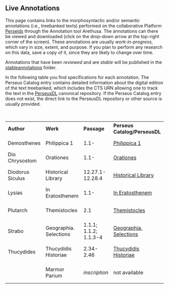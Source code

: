 ## Live Annotations

This page contains links to the morphosyntactic and/or semantic annotations (i.e., treebanked texts) performed on the collaborative Platform <a href="http://sosol.perseids.org/sosol/" target="_blank">Perseids</a> through the Annotation tool Arethusa. The annotations can there be viewed and downloaded (click on the drop-down arrow at the top-right corner of the screen). These annotations are usually *work-in-progress*, which vary in size, extent, and purpose. If you plan to perform any research on this data, save a copy of it, since they are likely to change over time. 

Annotations that have been *reviewed* and are *stable* will be published in the <a href="https://github.com/PerseusDL/treebank_data/tree/master/AGDT2/corpus/stableannotations" target="_blank">stableannotations</a> folder.

In the following table you find specifications for each annotation. The Perseus Catalog entry contains detailed information about the digital edition of the text treebanked, which includes the CTS URN allowing one to track the text in the <a href="https://github.com/PerseusDL/canonical/tree/master/CTS_XML_TEI/perseus" target="_blank">PerseusDL</a> canonical repository. If the Perseus Catalog entry does not exist, the direct link to the PerseusDL repository or other source is usually provided.

<br/>



<table>
<tr>
<td><b>Author</b></td>
<td><b>Work</b></td>
<td><b>Passage</b></td>
<td><b>Perseus Catalog/PerseusDL</b></td>
<td><b>Annotator</b></td>
<td><b>Annotation</b></td>
<td><b>Notes</b></td>
</tr>
<tr>
<td>Demosthenes</td>
<td>Philippica 1</td>
<td>1.1-</td>
<td><a href="http://catalog.perseus.org/catalog/urn:cts:greekLit:tlg0014.tlg004.perseus-grc1" target="_blank">Philippica 1</a></td>
<td>Eleni Bozia</td>
<td><a href="http://www.perseids.org/tools/arethusa/app/#/perseids?chunk=1&doc=9534" target="_blank">1.1-</a></td>
<td></td>
</tr>
<tr>
<td>Dio Chrysostom</td>
<td>Orationes</td>
<td>1.1-</td>
<td><a href="http://catalog.perseus.org/catalog/urn:cts:greekLit:tlg0612.tlg001.opp-grc1" target="_blank">Orationes</a></td>
<td>Eleni Bozia</td>
<td><a href="http://www.perseids.org/tools/arethusa/app/#/perseids?chunk=1&doc=9592" target="_blank">Oratio 25</a></td>
<td></td>
</tr>
<tr>
<td>Diodorus Siculus</td>
<td>Historical Library</td>
<td>12.27.1-12.28.4</td>
<td><a href="http://catalog.perseus.org/catalog/urn:cts:greekLit:tlg0060.tlg001.perseus-grc3" target="_blank">Historical Library</a></td>
<td>Marcel Merniz</td>
<td><a href="http://www.perseids.org/tools/arethusa/app/#/perseids?chunk=1&doc=9817" target="_blank">12.27.1-12.28.4</a></td>
<td>Morphosyntactic and semantic annotation</td>
</tr>
<tr>
<td>Lysias</td>
<td>In Eratosthenem</td>
<td>1.1-</td>
<td><a href="http://catalog.perseus.org/catalog/urn:cts:greekLit:tlg0540.tlg012.perseus-grc1" target="_blank">In Eratosthenem</a></td>
<td>Eleni Bozia</td>
<td><a href="http://www.perseids.org/tools/arethusa/app/#/perseids?chunk=1&doc=8611" target="_blank">1.1-</a></td>
<td></td>
</tr>
<tr>
<td>Plutarch</td>
<td>Themistocles</td>
<td>2.1</td>
<td><a href="https://github.com/PerseusDL/canonical/blob/master/CTS_XML_TEI/perseus/greekLit/tlg0007/tlg010/tlg0007.tlg010.perseus-grc1.xml" target="_blank">Themistocles</a></td>
<td>Marcel Merniz</td>
<td><a href="http://www.perseids.org/tools/arethusa/app/#/perseids?chunk=1&doc=10314" target="_blank">2.1</a></td>
<td>Morphosyntactic and semantic annotation</td>
</tr>
<tr>
<td>Strabo</td>
<td>Geographia. Selections</td>
<td>1.1.1; 1.1.2; 1.1.3-4</td>
<td><a href="http://catalog.perseus.org/catalog/urn:cts:greekLit:tlg0099.tlg001.perseus-grc1" target="_blank">Geographia. Selections</a></td>
<td>Chiara Palladino</td>
<td>
<a href="http://www.perseids.org/tools/arethusa/app/#/perseids?chunk=1&doc=10125" target="_blank">1.1.1</a>;
<a href="http://www.perseids.org/tools/arethusa/app/#/perseids?chunk=1&doc=10283" target="_blank">1.1.2</a>;
<a href="http://www.perseids.org/tools/arethusa/app/#/perseids?chunk=1&doc=10285" target="_blank">1.1.3-4</a>
</td>
<td></td>
</tr>
<tr>
<td>Thucydides</td>
<td>Thucydidis Historiae</td>
<td>2.34-2.46</td>
<td><a href="http://catalog.perseus.org/catalog/urn:cts:greekLit:tlg0003.tlg001.perseus-grc1" target="_blank">Thucydidis Historiae</a></td>
<td>Giuseppe G. A. Celano</td>
<td><a href="http://www.perseids.org/tools/arethusa/app/#/perseids?chunk=1&doc=9258" target="_blank">2.34-2.46</a></td>
<td>Morphosyntactic and semantic annotation</td>
</tr>
<tr>
<td></td>
<td>Marmor Parium</td>
<td><i>inscription</i></td>
<td>not available</td>
<td>Giuseppe G. A. Celano</td>
<td><a href="http://www.perseids.org/tools/arethusa/app/#/perseids?chunk=1&doc=5891" target="_blank"><i>inscription</i></a></td>
<td>Morphosyntactic and semantic annotation</td>
</tr>
</table>




